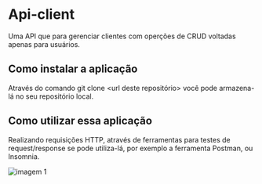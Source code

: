 # Api-client
Uma API que para gerenciar clientes com operções de CRUD voltadas apenas para usuários.
 
## Como instalar a aplicação
Através do comando git clone <url deste repositório> você pode armazena-lá no seu repositório local.

## Como utilizar essa aplicação
Realizando requisições HTTP, através de ferramentas para testes de request/response se pode utiliza-lá, por exemplo a ferramenta Postman, ou Insomnia.

![imagem 1](https://freelaweb.com.br/wp-content/uploads/2020/08/873fdc5f-java_spring-608x405.jpg)
